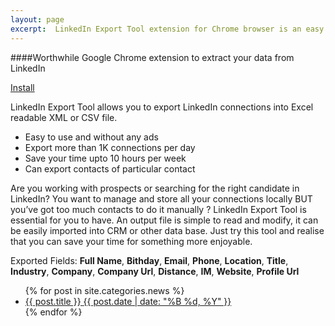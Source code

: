 ```yaml
---
layout: page
excerpt:  LinkedIn Export Tool extension for Chrome browser is an easy way to extract connections to Excel CSV or XML file
---
```

####Worthwhile Google Chrome extension to extract your data from LinkedIn

<div markdown="0"><a href="http://goo.gl/VzWrwl" class="btn">Install</a></div>

LinkedIn Export Tool allows you to export LinkedIn connections into Excel readable XML or CSV file.

* Easy to use and without any ads
* Export more than 1K connections per day
* Save your time upto 10 hours per week
* Can export contacts of particular contact

Are you working with prospects or searching for the right candidate in LinkedIn? 
You want to manage and store all your connections locally BUT you’ve got too much contacts to do it manually ? 
LinkedIn Export Tool is essential for you to have. An output file is simple to read and modify, it can be easily imported into CRM or other data base.  Just try this tool and realise that you can save your time for something more enjoyable.


Exported Fields: __Full Name__, __Bithday__, __Email__, __Phone__, __Location__, __Title__, __Industry__, __Company__, __Company Url__, __Distance__, __IM__, __Website__, __Profile Url__



<ul class="post-list-alt">
{% for post in site.categories.news %} 
  <li><article><a href="{{ site.url }}{{ post.url }}">{{ post.title }} <span class="entry-date"><time datetime="{{ post.date | date_to_xmlschema }}">{{ post.date | date: "%B %d, %Y" }}</time></span></a></article></li>
{% endfor %}
</ul>


